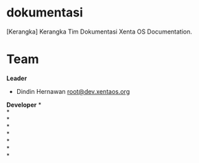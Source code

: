 # dokumentasi
[Kerangka] Kerangka Tim Dokumentasi Xenta OS Documentation.

# Team
**Leader**
 * Dindin Hernawan <root@dev.xentaos.org>

**Developer**
 *  
 *  
 *  
 *  
 *  
 *  
 *  
 *  

